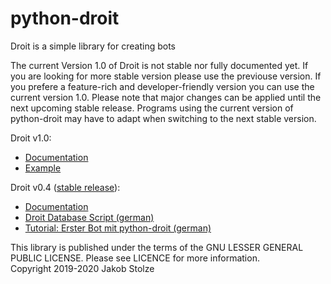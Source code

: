 # python-droit
Droit is a simple library for creating bots

The current Version 1.0 of Droit is not stable nor fully documented yet. If you are looking for more stable version please use the previouse version. If you prefere a feature-rich and developer-friendly version you can use the current version 1.0. Please note that major changes can be applied until the next upcoming stable release. Programs using the current version of python-droit may have to adapt when switching to the next stable version.

Droit v1.0:

- [Documentation](https://github.com/jaybeejs/python-droit/blob/master/docs/docs.md)
- [Example](https://github.com/jaybeejs/python-droit/blob/master/sample/sample-bot.py)

Droit v0.4 ([stable release](https://github.com/jaybeejs/python-droit/releases/tag/v0.4)):

- [Documentation](https://github.com/jaybeejs/python-droit/blob/v0.4/docs/Documentation.md)
- [Droit Database Script (german)](https://github.com/jaybeejs/python-droit/blob/v0.4/docs/Droit%20Database%20Script.md)
- [Tutorial: Erster Bot mit python-droit (german)](https://github.com/jaybeejs/python-droit/blob/v0.4/docs/Tutorial:%20Erster%20Bot%20mit%20python-droit.md)


This library is published under the terms of the GNU LESSER GENERAL PUBLIC LICENSE. Please see LICENCE for more information.  
Copyright 2019-2020 Jakob Stolze
